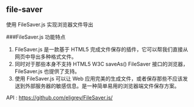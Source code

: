 ## file-saver

使用 FileSaver.js 实现浏览器文件导出

###FileSaver.js 功能特点
1. FileSaver.js 是一款基于 HTML5 完成文件保存的插件，它可以帮我们直接从网页中导出多种格式文件。
2. 同时对于那些本身不支持 HTML5 W3C saveAs() FileSaver 接口的浏览器，FileSaver.js 也提供了支持。
3. 使用 FileSaver.js 可以让 Web 应用完美的生成文件，或者保存那些不应该发送到外部服务器的敏感信息。是一种简单易用的浏览器端文件保存方案。

API : https://github.com/eligrey/FileSaver.js/